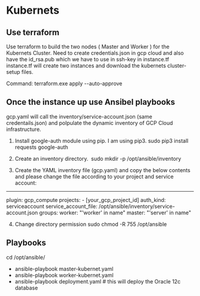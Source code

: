 # Kubernets

Use terraform
-------------------
Use terraform to build the two nodes ( Master and Worker ) for the Kubernets Cluster.
 Need to create credentials.json in gcp cloud and also have the id_rsa.pub which we have to use in ssh-key in instance.tf 
 instance.tf will create two instances and download the kubernets cluster-setup files.

Command: terraform.exe apply --auto-approve

Once the instance up use Ansibel playbooks 
--------------------------------------------
gcp.yaml will call the inventory/service-account.json (same credentails.json) and polpulate the dynamic inventory of GCP Cloud infrastructure.

1. Install google-auth module using pip. I am using pip3.
   sudo pip3 install requests google-auth
2. Create an inventory directory. 
   sudo mkdir -p /opt/ansible/inventory

3. Create the YAML inventory file (gcp.yaml) and copy the below contents and please change the file according to your project and service account: 

---

plugin: gcp_compute
projects:
          - [your_gcp_project_id]
auth_kind: serviceaccount
service_account_file: /opt/ansible/inventory/service-account.json
groups:
          worker: "'worker' in name"
          master: "'server' in name"

4. Change directory permission
   sudo chmod -R 755 /opt/ansible


Playbooks
----------

cd /opt/ansible/
 - ansible-playbook master-kubernet.yaml
 - ansible-playbook worker-kubernet.yaml
 - ansible-playbook deployment.yaml # this will deploy the Oracle 12c database

